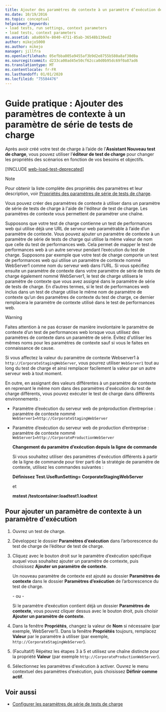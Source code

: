 ```yaml
---
title: Ajouter des paramètres de contexte à un paramètre d’exécution de test de charge
ms.date: 10/19/2016
ms.topic: conceptual
helpviewer_keywords:
- load tests, run settings, context parameters
- load tests, context parameters
ms.assetid: a8a0b97e-8040-4711-85ab-36548b130ed2
author: mikejo5000
ms.author: mikejo
manager: jillfra
ms.openlocfilehash: 05efbba005a9455af3b9d2e8755b580a8af30d0a
ms.sourcegitcommit: d233ca00ad45e50cf62cca0d0b95dc69f0a87ad6
ms.translationtype: MT
ms.contentlocale: fr-FR
ms.lasthandoff: 01/01/2020
ms.locfileid: "75584476"
---
```

# <a name="how-to-add-context-parameters-to-a-load-test-run-setting"></a>Guide pratique : Ajouter des paramètres de contexte à un paramètre de série de tests de charge

Après avoir créé votre test de charge à l’aide de l’**Assistant Nouveau test de charge**, vous pouvez utiliser l’**éditeur de test de charge** pour changer les propriétés des scénarios en fonction de vos besoins et objectifs.

[!INCLUDE [web-load-test-deprecated](includes/web-load-test-deprecated.md)]

> [!NOTE]
> Pour obtenir la liste complète des propriétés des paramètres et leur description, voir [Propriétés des paramètres de série de tests de charge](../test/load-test-run-settings-properties.md).

Vous pouvez créer des paramètres de contexte à utiliser dans un paramètre de série de tests de charge à l'aide de l'éditeur de test de charge. Les paramètres de contexte vous permettent de paramétrer une chaîne.

Supposons que votre test de charge contienne un test de performances web qui utilise déjà une URL de serveur web paramétrable à l’aide d’un paramètre de contexte. Vous pouvez ajouter un paramètre de contexte à un paramètre de série de tests de charge qui utilise la même valeur de nom que celle du test de performances web. Cela permet de mapper le test de performances web à un autre serveur pendant l’exécution du test de charge. Supposons par exemple que votre test de charge comporte un test de performances web qui utilise un paramètre de contexte nommé WebServer1 comme nom du serveur web dans l’URL. Si vous spécifiez ensuite un paramètre de contexte dans votre paramètre de série de tests de charge également nommé WebServer1, le test de charge utilisera le paramètre de contexte que vous avez assigné dans le paramètre de série de tests de charge. En d’autres termes, si le test de performances web inclus dans un test de charge utilise le même nom de paramètre de contexte qu’un des paramètres de contexte du test de charge, ce dernier remplacera le paramètre de contexte utilisé dans le test de performances web.

> [!WARNING]
> Faites attention à ne pas écraser de manière involontaire le paramètre de contexte d’un test de performances web lorsque vous utilisez des paramètres de contexte dans un paramètre de série. Évitez d'utiliser les mêmes noms pour les paramètres de contexte sauf si vous le faites en connaissance de cause.

Si vous affectez la valeur du paramètre de contexte Webserver1 à `http://CorporateStagingWebServer`, vous pourrez utiliser `WebServer1` tout au long du test de charge et ainsi remplacer facilement la valeur par un autre serveur web à tout moment.

En outre, en assignant des valeurs différentes à un paramètre de contexte en reprenant le même nom dans des paramètres d'exécution du test de charge différents, vous pouvez exécuter le test de charge dans différents environnements :

- Paramètre d’exécution du serveur web de préproduction d’entreprise : paramètre de contexte nommé `WebServer1=http://CorporateStagingWebServer`

- Paramètre d’exécution du serveur web de production d’entreprise : paramètre de contexte nommé `WebServer1=http://CorporateProductionWebServer`

  **Changement du paramètre d’exécution depuis la ligne de commande**

  Si vous souhaitez utiliser des paramètres d'exécution différents à partir de la ligne de commande pour tirer parti de la stratégie de paramètre de contexte, utilisez les commandes suivantes :

  **Définissez Test.UseRunSetting= CorporateStagingWebServer**

  et

  **mstest /testcontainer:loadtest1.loadtest**

## <a name="to-add-a-context-parameter-to-a-run-setting"></a>Pour ajouter un paramètre de contexte à un paramètre d'exécution

1. Ouvrez un test de charge.

2. Développez le dossier **Paramètres d’exécution** dans l’arborescence du test de charge de l’éditeur de test de charge.

3. Cliquez avec le bouton droit sur le paramètre d’exécution spécifique auquel vous souhaitez ajouter un paramètre de contexte, puis choisissez **Ajouter un paramètre de contexte**.

     Un nouveau paramètre de contexte est ajouté au dossier **Paramètres de contexte** dans le dossier **Paramètres d’exécution** de l’arborescence du test de charge.

     \- ou -

     Si le paramètre d’exécution contient déjà un dossier **Paramètres de contexte**, vous pouvez cliquer dessus avec le bouton droit, puis choisir **Ajouter un paramètre de contexte**.

4. Dans la fenêtre **Propriétés**, changez la valeur de **Nom** si nécessaire (par exemple, WebServer1). Dans la fenêtre **Propriétés** toujours, remplacez **Valeur** par le paramètre à utiliser (par exemple, `http://CorporateStagingWebServer`).

5. (Facultatif) Répétez les étapes 3 à 5 et utilisez une chaîne distincte pour la propriété **Valeur** (par exemple `http://CorporateProductionWebServer`).

6. Sélectionnez les paramètres d'exécution à activer. Ouvrez le menu contextuel des paramètres d’exécution, puis choisissez **Définir comme actif**.

## <a name="see-also"></a>Voir aussi

- [Configurer les paramètres de série de tests de charge](../test/configure-load-test-run-settings.md)
